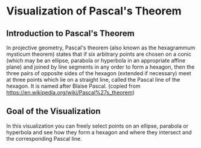# Visualization of Pascal's Theorem
## Introduction to Pascal's Theorem
In projective geometry, Pascal's theorem (also known as the hexagrammum mysticum theorem) states that if six arbitrary 
points are chosen on a conic (which may be an ellipse, parabola or hyperbola in an appropriate affine plane) and joined 
by line segments in any order to form a hexagon, then the three pairs of opposite sides of the hexagon 
(extended if necessary) meet at three points which lie on a straight line, called the Pascal line of the hexagon. 
It is named after Blaise Pascal. (copied from https://en.wikipedia.org/wiki/Pascal%27s_theorem)

## Goal of the Visualization
In this visualization you can freely select points on an ellipse, parabola or hyperbola and see how they form a hexagon 
and where they intersect and the corresponding Pascal line.  